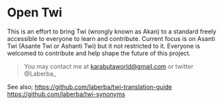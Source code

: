 # Open Twi
This is an effort to bring Twi (wrongly known as Akan) to a standard freely accessible to everyone to learn and contribute. 
Current focus is on Asanti Twi (Asante Twi or Ashanti Twi) but it not restricted to it. Everyone is welcomed to contribute 
and help shape the future of this project.

> You may contact me at karabutaworld@gmail.com or twitter @Laberba_

See also;
https://github.com/laberba/twi-translation-guide
https://github.com/laberba/twi-synonyms
